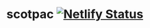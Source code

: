 # scotpac [![Netlify Status](https://api.netlify.com/api/v1/badges/042de3ad-9951-4275-80dd-33eb0dd13aad/deploy-status)](https://app.netlify.com/sites/scotpac/deploys)
